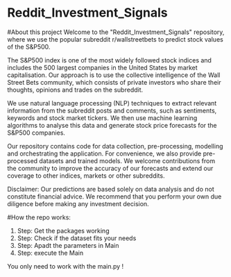 # Reddit_Investment_Signals

#About this project
Welcome to the "Reddit_Investment_Signals" repository, where we use the popular subreddit r/wallstreetbets to predict stock values of the S&P500.

The S&P500 index is one of the most widely followed stock indices and includes the 500 largest companies in the United States by market capitalisation. Our approach is to use the collective intelligence of the Wall Street Bets community, which consists of private investors who share their thoughts, opinions and trades on the subreddit.

We use natural language processing (NLP) techniques to extract relevant information from the subreddit posts and comments, such as sentiments, keywords and stock market tickers. We then use machine learning algorithms to analyse this data and generate stock price forecasts for the S&P500 companies.

Our repository contains code for data collection, pre-processing, modelling and orchestrating the application. For convenience, we also provide pre-processed datasets and trained models. We welcome contributions from the community to improve the accuracy of our forecasts and extend our coverage to other indices, markets or other subreddits.

Disclaimer: Our predictions are based solely on data analysis and do not constitute financial advice. We recommend that you perform your own due diligence before making any investment decision.

#How the repo works:
1. Step: Get the packages working
2. Step: Check if the dataset fits your needs
3. Step: Apadt the parameters in Main
4. Step: execute the Main

You only need to work with the main.py !
